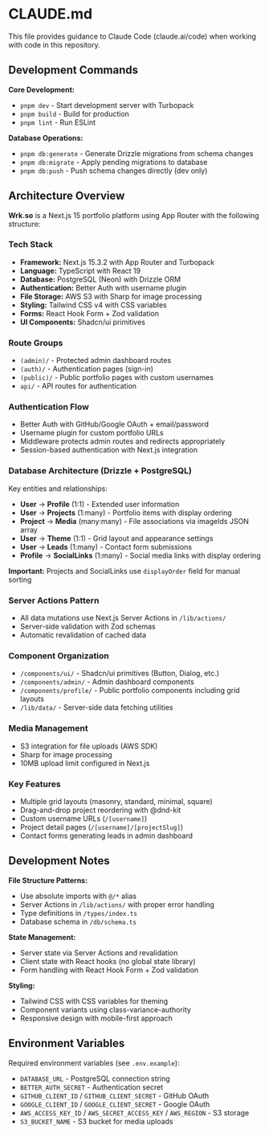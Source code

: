 # CLAUDE.md

This file provides guidance to Claude Code (claude.ai/code) when working with code in this repository.

## Development Commands

**Core Development:**
- `pnpm dev` - Start development server with Turbopack
- `pnpm build` - Build for production
- `pnpm lint` - Run ESLint

**Database Operations:**
- `pnpm db:generate` - Generate Drizzle migrations from schema changes
- `pnpm db:migrate` - Apply pending migrations to database
- `pnpm db:push` - Push schema changes directly (dev only)

## Architecture Overview

**Wrk.so** is a Next.js 15 portfolio platform using App Router with the following structure:

### Tech Stack
- **Framework:** Next.js 15.3.2 with App Router and Turbopack
- **Language:** TypeScript with React 19
- **Database:** PostgreSQL (Neon) with Drizzle ORM
- **Authentication:** Better Auth with username plugin
- **File Storage:** AWS S3 with Sharp for image processing
- **Styling:** Tailwind CSS v4 with CSS variables
- **Forms:** React Hook Form + Zod validation
- **UI Components:** Shadcn/ui primitives

### Route Groups
- `(admin)/` - Protected admin dashboard routes
- `(auth)/` - Authentication pages (sign-in)
- `(public)/` - Public portfolio pages with custom usernames
- `api/` - API routes for authentication

### Authentication Flow
- Better Auth with GitHub/Google OAuth + email/password
- Username plugin for custom portfolio URLs
- Middleware protects admin routes and redirects appropriately
- Session-based authentication with Next.js integration

### Database Architecture (Drizzle + PostgreSQL)
Key entities and relationships:
- **User** → **Profile** (1:1) - Extended user information
- **User** → **Projects** (1:many) - Portfolio items with display ordering
- **Project** → **Media** (many:many) - File associations via imageIds JSON array
- **User** → **Theme** (1:1) - Grid layout and appearance settings
- **User** → **Leads** (1:many) - Contact form submissions
- **Profile** → **SocialLinks** (1:many) - Social media links with display ordering

**Important:** Projects and SocialLinks use `displayOrder` field for manual sorting

### Server Actions Pattern
- All data mutations use Next.js Server Actions in `/lib/actions/`
- Server-side validation with Zod schemas
- Automatic revalidation of cached data

### Component Organization
- `/components/ui/` - Shadcn/ui primitives (Button, Dialog, etc.)
- `/components/admin/` - Admin dashboard components
- `/components/profile/` - Public portfolio components including grid layouts
- `/lib/data/` - Server-side data fetching utilities

### Media Management
- S3 integration for file uploads (AWS SDK)
- Sharp for image processing
- 10MB upload limit configured in Next.js

### Key Features
- Multiple grid layouts (masonry, standard, minimal, square)
- Drag-and-drop project reordering with @dnd-kit
- Custom username URLs (`/[username]`)
- Project detail pages (`/[username]/[projectSlug]`)
- Contact forms generating leads in admin dashboard

## Development Notes

**File Structure Patterns:**
- Use absolute imports with `@/*` alias
- Server Actions in `/lib/actions/` with proper error handling
- Type definitions in `/types/index.ts`
- Database schema in `/db/schema.ts`

**State Management:**
- Server state via Server Actions and revalidation
- Client state with React hooks (no global state library)
- Form handling with React Hook Form + Zod validation

**Styling:**
- Tailwind CSS with CSS variables for theming
- Component variants using class-variance-authority
- Responsive design with mobile-first approach

## Environment Variables

Required environment variables (see `.env.example`):
- `DATABASE_URL` - PostgreSQL connection string
- `BETTER_AUTH_SECRET` - Authentication secret
- `GITHUB_CLIENT_ID` / `GITHUB_CLIENT_SECRET` - GitHub OAuth
- `GOOGLE_CLIENT_ID` / `GOOGLE_CLIENT_SECRET` - Google OAuth
- `AWS_ACCESS_KEY_ID` / `AWS_SECRET_ACCESS_KEY` / `AWS_REGION` - S3 storage
- `S3_BUCKET_NAME` - S3 bucket for media uploads